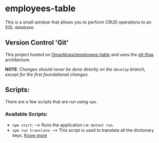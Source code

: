 # employees-table

This is a small window that allows you to perform CRUD operations to an SQL database.

## Version Control 'Git'

This project hosted on [OmarAlraisi/employees-table](https://github.com/OmarAlraisi/employees-table.git) and uses the [git-flow](./docs/assets/Git%20Flow.JPG) architecture.

**NOTE**: _Changes should never be done directly on the `develop` branch, except for the first foundational changes_.

## Scripts:

There are a few scripts that are run using `npm`.

### Available Scripts:

- `npm start`: --> Runs the application i.e: `dotnet run`.
- `npm run translate`: --> This script is used to translate all the dictionary keys. [Know more](./docs/translation-script.md)
